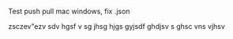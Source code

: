 Test push pull mac windows, fix .json

zsczev"ezv sdv hgsf v sg jhsg hjgs gyjsdf ghdjsv s ghsc vns vjhsv 